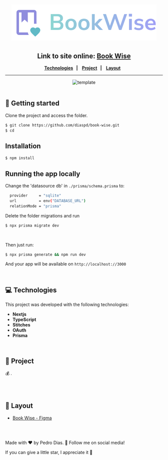 <h1 align="center">  
  <img src="./src/assets/logo.svg" alt="logo" />
</h1>

<h2 align="center">Link to site online: <a href="https://book-wise-delta.vercel.app/" target="_blank">Book Wise</a> </h2>

<div align="center">
  <b>
    <a href="#-Technologies"><b>Technologies</b></a>&nbsp;&nbsp;&nbsp;|&nbsp;&nbsp;&nbsp;
    <a href="#-Project"><b>Project</b></a>&nbsp;&nbsp;&nbsp;|&nbsp;&nbsp;&nbsp;
    <a href="#-Layout"><b>Layout</b></a>&nbsp;&nbsp;&nbsp;
  </b>  
</div>

---

<div align="center">  
  <img src="./public/template.svg" alt="template" />
</div>

</br>

## 🚀 Getting started

Clone the project and access the folder.

```bash
$ git clone https://github.com/diaspd/book-wise.git
$ cd 
```

## Installation

```bash
$ npm install
```

## Running the app locally

Change the 'datasource db' in `./prisma/schema.prisma` to: </br>
```bash
  provider     = "sqlite"
  url          = env("DATABASE_URL")
  relationMode = "prisma"
```
Delete the folder migrations and run 

```bash
$ npx prisma migrate dev
```

</br>

Then just run:
```bash
$ npx prisma generate && npm run dev
```

And your app will be available on ``http://localhost://3000``

</br>

## 💻 Technologies

This project was developed with the following technologies:
<b>
- Nextjs
- TypeScript
- Stitches
- OAuth
- Prisma
</b>

</br>

## 📄 Project
💰 .

<br></br>

## 🔖 Layout
- [Book Wise - Figma](https://www.figma.com/file/lbraF69k4VGzIBp0hkBJru/BookWise-Copy?fuid=872539083645260626)

<br></br>

Made with ♥ by Pedro Dias. 👋 Follow me on social media! </br>

If you can give a little star, I appreciate it 🤩
